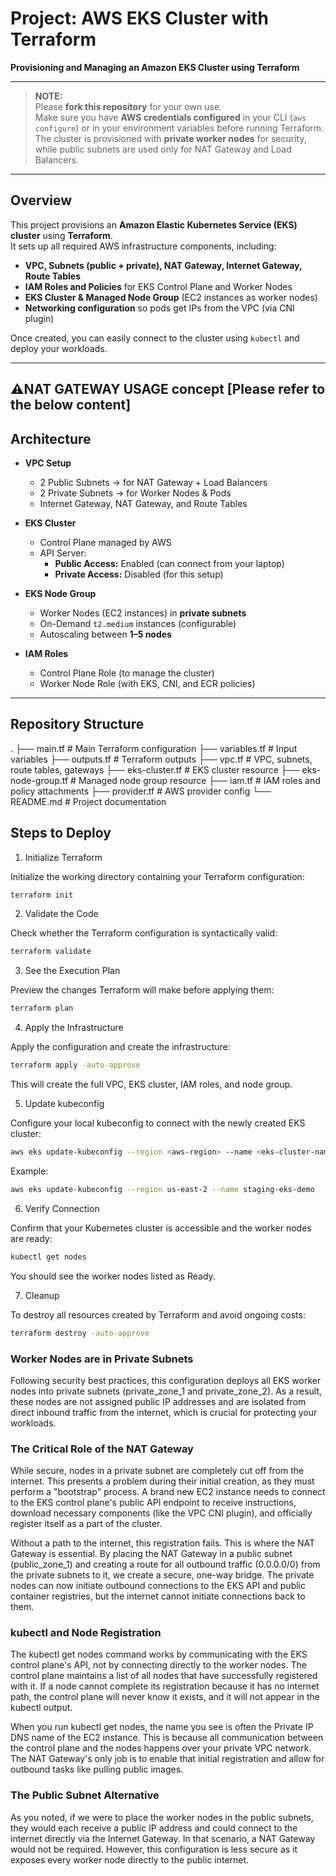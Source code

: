 # Project: AWS EKS Cluster with Terraform

**Provisioning and Managing an Amazon EKS Cluster using Terraform**

---

> **NOTE:**  
> Please **fork this repository** for your own use.  
> Make sure you have **AWS credentials configured** in your CLI (`aws configure`) or in your environment variables before running Terraform.  
> The cluster is provisioned with **private worker nodes** for security, while public subnets are used only for NAT Gateway and Load Balancers.

---

## Overview

This project provisions an **Amazon Elastic Kubernetes Service (EKS) cluster** using **Terraform**.  
It sets up all required AWS infrastructure components, including:

- **VPC, Subnets (public + private), NAT Gateway, Internet Gateway, Route Tables**
- **IAM Roles and Policies** for EKS Control Plane and Worker Nodes
- **EKS Cluster & Managed Node Group** (EC2 instances as worker nodes)
- **Networking configuration** so pods get IPs from the VPC (via CNI plugin)

Once created, you can easily connect to the cluster using `kubectl` and deploy your workloads.

---

## ⚠️NAT GATEWAY USAGE concept [Please refer to the below content]
## Architecture

- **VPC Setup**

  - 2 Public Subnets → for NAT Gateway + Load Balancers
  - 2 Private Subnets → for Worker Nodes & Pods
  - Internet Gateway, NAT Gateway, and Route Tables

- **EKS Cluster**

  - Control Plane managed by AWS
  - API Server:
    - **Public Access:** Enabled (can connect from your laptop)
    - **Private Access:** Disabled (for this setup)

- **EKS Node Group**

  - Worker Nodes (EC2 instances) in **private subnets**
  - On-Demand `t2.medium` instances (configurable)
  - Autoscaling between **1–5 nodes**

- **IAM Roles**
  - Control Plane Role (to manage the cluster)
  - Worker Node Role (with EKS, CNI, and ECR policies)

---

## Repository Structure

.
├── main.tf # Main Terraform configuration
├── variables.tf # Input variables
├── outputs.tf # Terraform outputs
├── vpc.tf # VPC, subnets, route tables, gateways
├── eks-cluster.tf # EKS cluster resource
├── eks-node-group.tf # Managed node group resource
├── iam.tf # IAM roles and policy attachments
├── provider.tf # AWS provider config
└── README.md # Project documentation

## Steps to Deploy

1. Initialize Terraform

Initialize the working directory containing your Terraform configuration:

```bash
terraform init
```

2. Validate the Code

Check whether the Terraform configuration is syntactically valid:

```bash
terraform validate
```

3. See the Execution Plan

Preview the changes Terraform will make before applying them:

```bash
terraform plan
```

4. Apply the Infrastructure

Apply the configuration and create the infrastructure:

```bash
terraform apply -auto-approve
```

This will create the full VPC, EKS cluster, IAM roles, and node group.

5. Update kubeconfig

Configure your local kubeconfig to connect with the newly created EKS cluster:

```bash
aws eks update-kubeconfig --region <aws-region> --name <eks-cluster-name>
```

Example:

```bash
aws eks update-kubeconfig --region us-east-2 --name staging-eks-demo
```

6. Verify Connection

Confirm that your Kubernetes cluster is accessible and the worker nodes are ready:

```bash
kubectl get nodes
```

You should see the worker nodes listed as Ready.

7. Cleanup

To destroy all resources created by Terraform and avoid ongoing costs:

```bash
terraform destroy -auto-approve
```


### Worker Nodes are in Private Subnets
Following security best practices, this configuration deploys all EKS worker nodes into private subnets (private_zone_1 and private_zone_2). As a result, these nodes are not assigned public IP addresses and are isolated from direct inbound traffic from the internet, which is crucial for protecting your workloads.

### The Critical Role of the NAT Gateway
While secure, nodes in a private subnet are completely cut off from the internet. This presents a problem during their initial creation, as they must perform a "bootstrap" process. A brand new EC2 instance needs to connect to the EKS control plane's public API endpoint to receive instructions, download necessary components (like the VPC CNI plugin), and officially register itself as a part of the cluster.

Without a path to the internet, this registration fails. This is where the NAT Gateway is essential. By placing the NAT Gateway in a public subnet (public_zone_1) and creating a route for all outbound traffic (0.0.0.0/0) from the private subnets to it, we create a secure, one-way bridge. The private nodes can now initiate outbound connections to the EKS API and public container registries, but the internet cannot initiate connections back to them.

### kubectl and Node Registration
The kubectl get nodes command works by communicating with the EKS control plane's API, not by connecting directly to the worker nodes. The control plane maintains a list of all nodes that have successfully registered with it. If a node cannot complete its registration because it has no internet path, the control plane will never know it exists, and it will not appear in the kubectl output.

When you run kubectl get nodes, the name you see is often the Private IP DNS name of the EC2 instance. This is because all communication between the control plane and the nodes happens over your private VPC network. The NAT Gateway's only job is to enable that initial registration and allow for outbound tasks like pulling public images.

### The Public Subnet Alternative
As you noted, if we were to place the worker nodes in the public subnets, they would each receive a public IP address and could connect to the internet directly via the Internet Gateway. In that scenario, a NAT Gateway would not be required. However, this configuration is less secure as it exposes every worker node directly to the public internet.
